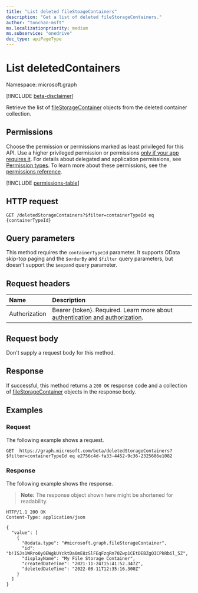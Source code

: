 ```yaml
---
title: "List deleted fileStoageContainers"
description: "Get a list of deleted fileStorageContainers."
author: "tonchan-msft"
ms.localizationpriority: medium
ms.subservice: "onedrive"
doc_type: apiPageType
---
```


# List deletedContainers

Namespace: microsoft.graph

[!INCLUDE [beta-disclaimer](../../includes/beta-disclaimer.md)]

Retrieve the list of [fileStorageContainer](../resources/filestoragecontainer.md) objects from the deleted container collection. 

## Permissions

Choose the permission or permissions marked as least privileged for this API. Use a higher privileged permission or permissions [only if your app requires it](/graph/permissions-overview#best-practices-for-using-microsoft-graph-permissions). For details about delegated and application permissions, see [Permission types](/graph/permissions-overview#permission-types). To learn more about these permissions, see the [permissions reference](/graph/permissions-reference).

<!-- {
  "blockType": "permissions",
  "name": "filestorage-list-deletedcontainers-permissions"
}
-->
[!INCLUDE [permissions-table](../includes/permissions/filestorage-list-deletedcontainers-permissions.md)]

## HTTP request

<!-- {
  "blockType": "ignored"
}
-->
``` http
GET /deletedStorageContainers?$filter=containerTypeId eq {containerTypeId}
```

## Query parameters
This method requires the `containerTypeId` parameter. It supports OData skip-top paging and the `$orderBy` and `$filter` query parameters, but doesn't support the `$expand` query parameter.

## Request headers

|Name|Description|
|:---|:---|
|Authorization|Bearer {token}. Required. Learn more about [authentication and authorization](/graph/auth/auth-concepts).|

## Request body

Don't supply a request body for this method.

## Response

If successful, this method returns a `200 OK` response code and a collection of [fileStorageContainer](../resources/filestoragecontainer.md) objects in the response body.

## Examples

### Request

The following example shows a request.
<!-- {
  "blockType": "request",
  "name": "list_deleted_filestoragecontainer"
}
-->
``` http
GET  https://graph.microsoft.com/beta/deletedStorageContainers?$filter=containerTypeId eq e2756c4d-fa33-4452-9c36-2325686e1082
```


### Response

The following example shows the response.

>**Note:** The response object shown here might be shortened for readability.

<!-- {
  "blockType": "response",
  "truncated": true,
  "@odata.type": "Collection(microsoft.graph.fileStorageContainer)"
}
-->
``` http
HTTP/1.1 200 OK
Content-Type: application/json

{
  "value": [
    {
      "@odata.type": "#microsoft.graph.fileStorageContainer",
      "id": "b!ISJs1WRro0y0EWgkUYcktDa0mE8zSlFEqFzqRn70Zwp1CEtDEBZgQICPkRbil_5Z",
      "displayName": "My File Storage Container",
      "createdDateTime": "2021-11-24T15:41:52.347Z",
      "deletedDateTime": "2022-08-11T12:35:16.300Z"
    }
  ]
}
```

